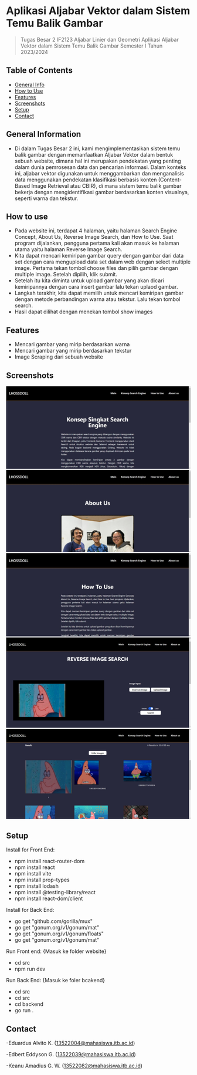 # Aplikasi Aljabar Vektor dalam Sistem Temu Balik Gambar
> Tugas Besar 2 IF2123 Aljabar Linier dan Geometri
Aplikasi Aljabar Vektor dalam Sistem Temu Balik Gambar
Semester I Tahun 2023/2024

## Table of Contents
* [General Info](#general-information)
* [How to Use](#how-to-use)
* [Features](#features)
* [Screenshots](#screenshots)
* [Setup](#setup)
* [Contact](#contact)
<!-- * [License](#license) -->


## General Information
- Di dalam Tugas Besar 2 ini, kami mengimplementasikan sistem temu balik gambar dengan memanfaatkan Aljabar Vektor dalam bentuk sebuah website, dimana hal ini merupakan pendekatan yang penting dalam dunia pemrosesan data dan pencarian informasi. Dalam konteks ini, aljabar vektor digunakan untuk menggambarkan dan menganalisis data menggunakan pendekatan klasifikasi berbasis konten (Content-Based Image Retrieval atau CBIR), di mana sistem temu balik gambar bekerja dengan mengidentifikasi gambar berdasarkan konten visualnya, seperti warna dan tekstur.


## How to use
- Pada website ini, terdapat 4 halaman, yaitu halaman Search Engine Concept, About Us, Reverse Image Search, dan How to Use. Saat program dijalankan, pengguna pertama kali akan masuk ke halaman utama yaitu halaman Reverse Image Search.
- Kita dapat mencari kemiripan gambar query dengan gambar dari data set dengan cara mengupload data set dalam web dengan select multiple image. Pertama tekan tombol choose files dan pilih gambar dengan multiple image. Setelah dipilih, klik submit.
- Setelah itu kita diminta untuk upload gambar yang akan dicari kemiripannya dengan cara insert gambar lalu tekan uplaod gambar.
- Langkah terakhir, kita dapat memilih untuk mencari kemiripan gambar dengan metode perbandingan warna atau tekstur. Lalu tekan tombol search.
- Hasil dapat dilihat dengan menekan tombol show images

## Features
- Mencari gambar yang mirip berdasarkan warna
- Mencari gambar yang mirip berdasarkan tekstur
- Image Scraping dari sebuah website


## Screenshots
![Konsep Singkat](./img/Konsep%20Singkat.jpg)
![About us](./img/About%20us.jpg)
![How to use](./img/How%20to%20use.jpg)
![How to use](./img/Pengujian1.png)
![How to use](./img/Pengujian2.png)



## Setup
Install for Front End:
- npm install react-router-dom
- npm install react
- npm install vite
- npm install prop-types
- npm install lodash
- npm install @testing-library/react
- npm install react-dom/client

Install for Back End:
- go get "github.com/gorilla/mux"
- go get "gonum.org/v1/gonum/mat"
- go get "gonum.org/v1/gonum/floats"
- go get "gonum.org/v1/gonum/mat"

Run Front end:
{Masuk ke folder website}
- cd src
- npm run dev

Run Back End:
{Masuk ke foler bcakend}
- cd src
- cd src
- cd backend
- go run .

## Contact
-Eduardus Alvito K. 	(13522004@mahasiswa.itb.ac.id)

-Edbert Eddyson G.	    (13522039@mahasiswa.itb.ac.id)	

-Keanu Amadius G. W.	(13522082@mahasiswa.itb.ac.id)


<!-- Optional -->
<!-- ## License -->
<!-- This project is open source and available under the [... License](). -->

<!-- You don't have to include all sections - just the one's relevant to your project -->
